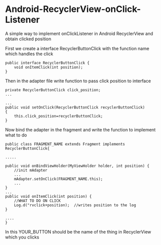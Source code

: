 # Android-RecyclerView-onClick-Listener
A simple way to implement onClickListener in Android RecyclerView and obtain clicked position

First we create a interface RecyclerButtonClick with the function name which handles the click

    public interface RecyclerButtonClick {
        void onItemClick(int position);
    }

Then in the adapter file write function to pass click position to interface

    private RecyclerButtonClick click_position;
    ...
    
    ...
    public void setOnClick(RecyclerButtonClick recyclerButtonClick)
    {
        this.click_position=recyclerButtonClick;
    }


Now bind the adapter in the fragment and write the function to implement what to do

    public class FRAGMENT_NAME extends Fragment implements RecyclerButtonClick{
    
    .....

    public void onBindViewHolder(MyViewHolder holder, int position) {
        //init mAdapter
        ...
        mAdapter.setOnClick(FRAGMENT_NAME.this);
        ...
    }
    ...
    public void onItemClick(int position) {
        //WHAT TO DO ON CLICK
        Log.d("rvclick+position);  //writes position to the log
    }
    
    ....
    }
    
In this YOUR_BUTTON should be the name of the thing in RecyclerView which you clicks
